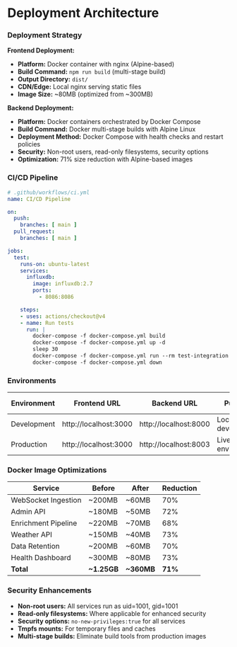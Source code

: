 # Deployment Architecture

### Deployment Strategy

**Frontend Deployment:**
- **Platform:** Docker container with nginx (Alpine-based)
- **Build Command:** `npm run build` (multi-stage build)
- **Output Directory:** `dist/`
- **CDN/Edge:** Local nginx serving static files
- **Image Size:** ~80MB (optimized from ~300MB)

**Backend Deployment:**
- **Platform:** Docker containers orchestrated by Docker Compose
- **Build Command:** Docker multi-stage builds with Alpine Linux
- **Deployment Method:** Docker Compose with health checks and restart policies
- **Security:** Non-root users, read-only filesystems, security options
- **Optimization:** 71% size reduction with Alpine-based images

### CI/CD Pipeline

```yaml
# .github/workflows/ci.yml
name: CI/CD Pipeline

on:
  push:
    branches: [ main ]
  pull_request:
    branches: [ main ]

jobs:
  test:
    runs-on: ubuntu-latest
    services:
      influxdb:
        image: influxdb:2.7
        ports:
          - 8086:8086

    steps:
    - uses: actions/checkout@v4
    - name: Run tests
      run: |
        docker-compose -f docker-compose.yml build
        docker-compose -f docker-compose.yml up -d
        sleep 30
        docker-compose -f docker-compose.yml run --rm test-integration
        docker-compose -f docker-compose.yml down
```

### Environments

| Environment | Frontend URL | Backend URL | Purpose | Docker Compose File |
|-------------|--------------|-------------|---------|-------------------|
| Development | http://localhost:3000 | http://localhost:8000 | Local development | docker-compose.dev.yml |
| Production | http://localhost:3000 | http://localhost:8003 | Live environment | docker-compose.prod.yml |

### Docker Image Optimizations

| Service | Before | After | Reduction |
|---------|--------|-------|-----------|
| WebSocket Ingestion | ~200MB | ~60MB | 70% |
| Admin API | ~180MB | ~50MB | 72% |
| Enrichment Pipeline | ~220MB | ~70MB | 68% |
| Weather API | ~150MB | ~40MB | 73% |
| Data Retention | ~200MB | ~60MB | 70% |
| Health Dashboard | ~300MB | ~80MB | 73% |
| **Total** | **~1.25GB** | **~360MB** | **71%** |

### Security Enhancements
- **Non-root users:** All services run as uid=1001, gid=1001
- **Read-only filesystems:** Where applicable for enhanced security
- **Security options:** `no-new-privileges:true` for all services
- **Tmpfs mounts:** For temporary files and caches
- **Multi-stage builds:** Eliminate build tools from production images

